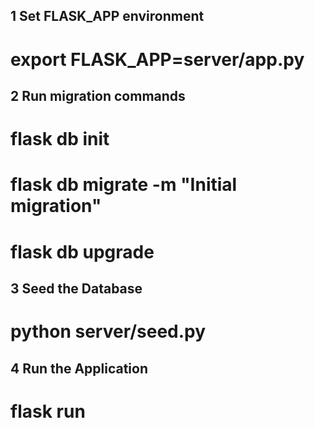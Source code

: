 ## 1 Set FLASK_APP environment 
   # export FLASK_APP=server/app.py 

## 2 Run migration commands
   # flask db init
   # flask db migrate -m "Initial migration"
   # flask db upgrade

 ## 3 Seed the Database
   # python server/seed.py

 ## 4 Run the Application
   # flask run
